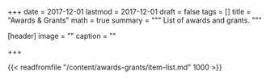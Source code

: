 +++
date = 2017-12-01
lastmod = 2017-12-01
draft = false
tags = []
title = "Awards & Grants"
math = true
summary = """
List of awards and grants.
"""

[header]
image = ""
caption = ""

+++

{{< readfromfile "/content/awards-grants/item-list.md" 1000 >}} 
